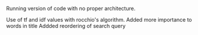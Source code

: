 Running version of code with no proper architecture.

Use of tf and idf values with rocchio's algorithm.
Added more importance to words in title 
Addded reordering of search query
